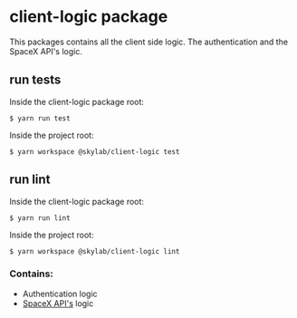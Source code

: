 # client-logic package

This packages contains all the client side logic. The authentication and the SpaceX API's logic.

## run tests

Inside the client-logic package root: 

```$ yarn run test```

Inside the project root: 

```$ yarn workspace @skylab/client-logic test```


## run lint

Inside the client-logic package root: 

```$ yarn run lint```

Inside the project root: 

```$ yarn workspace @skylab/client-logic lint```


### Contains:

- Authentication logic
- [SpaceX API's](https://docs.spacexdata.com/?version=latest) logic